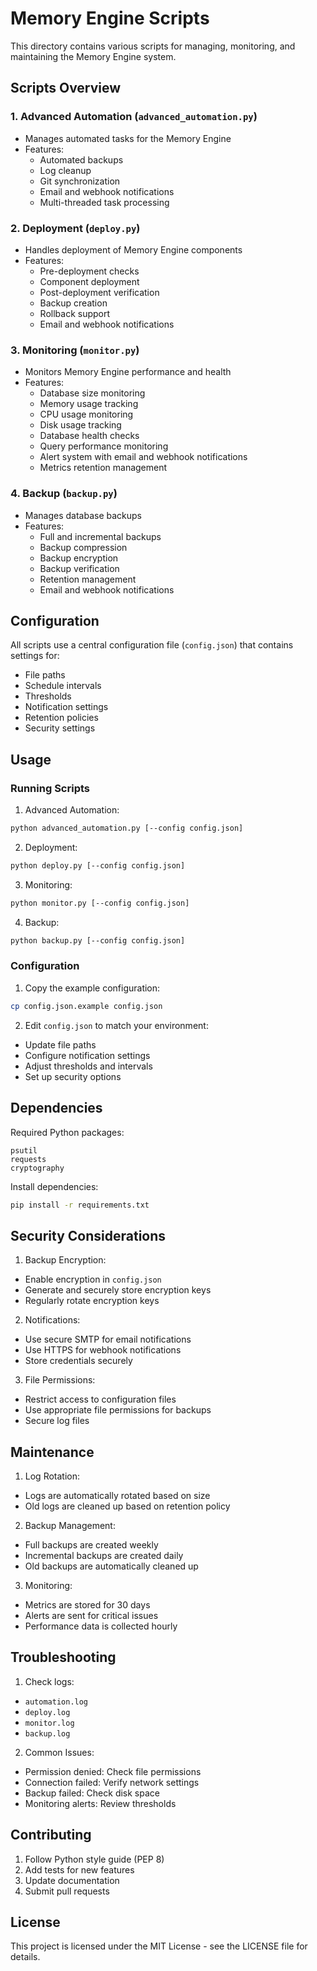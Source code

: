 # Memory Engine Scripts

This directory contains various scripts for managing, monitoring, and maintaining the Memory Engine system.

## Scripts Overview

### 1. Advanced Automation (`advanced_automation.py`)
- Manages automated tasks for the Memory Engine
- Features:
  - Automated backups
  - Log cleanup
  - Git synchronization
  - Email and webhook notifications
  - Multi-threaded task processing

### 2. Deployment (`deploy.py`)
- Handles deployment of Memory Engine components
- Features:
  - Pre-deployment checks
  - Component deployment
  - Post-deployment verification
  - Backup creation
  - Rollback support
  - Email and webhook notifications

### 3. Monitoring (`monitor.py`)
- Monitors Memory Engine performance and health
- Features:
  - Database size monitoring
  - Memory usage tracking
  - CPU usage monitoring
  - Disk usage tracking
  - Database health checks
  - Query performance monitoring
  - Alert system with email and webhook notifications
  - Metrics retention management

### 4. Backup (`backup.py`)
- Manages database backups
- Features:
  - Full and incremental backups
  - Backup compression
  - Backup encryption
  - Backup verification
  - Retention management
  - Email and webhook notifications

## Configuration

All scripts use a central configuration file (`config.json`) that contains settings for:
- File paths
- Schedule intervals
- Thresholds
- Notification settings
- Retention policies
- Security settings

## Usage

### Running Scripts

1. Advanced Automation:
```bash
python advanced_automation.py [--config config.json]
```

2. Deployment:
```bash
python deploy.py [--config config.json]
```

3. Monitoring:
```bash
python monitor.py [--config config.json]
```

4. Backup:
```bash
python backup.py [--config config.json]
```

### Configuration

1. Copy the example configuration:
```bash
cp config.json.example config.json
```

2. Edit `config.json` to match your environment:
- Update file paths
- Configure notification settings
- Adjust thresholds and intervals
- Set up security options

## Dependencies

Required Python packages:
```
psutil
requests
cryptography
```

Install dependencies:
```bash
pip install -r requirements.txt
```

## Security Considerations

1. Backup Encryption:
- Enable encryption in `config.json`
- Generate and securely store encryption keys
- Regularly rotate encryption keys

2. Notifications:
- Use secure SMTP for email notifications
- Use HTTPS for webhook notifications
- Store credentials securely

3. File Permissions:
- Restrict access to configuration files
- Use appropriate file permissions for backups
- Secure log files

## Maintenance

1. Log Rotation:
- Logs are automatically rotated based on size
- Old logs are cleaned up based on retention policy

2. Backup Management:
- Full backups are created weekly
- Incremental backups are created daily
- Old backups are automatically cleaned up

3. Monitoring:
- Metrics are stored for 30 days
- Alerts are sent for critical issues
- Performance data is collected hourly

## Troubleshooting

1. Check logs:
- `automation.log`
- `deploy.log`
- `monitor.log`
- `backup.log`

2. Common Issues:
- Permission denied: Check file permissions
- Connection failed: Verify network settings
- Backup failed: Check disk space
- Monitoring alerts: Review thresholds

## Contributing

1. Follow Python style guide (PEP 8)
2. Add tests for new features
3. Update documentation
4. Submit pull requests

## License

This project is licensed under the MIT License - see the LICENSE file for details. 